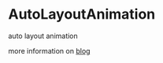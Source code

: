 AutoLayoutAnimation
===================

auto layout animation

more information on [blog](http://studentdeng.github.io/blog/2014/06/13/auto-layout/)